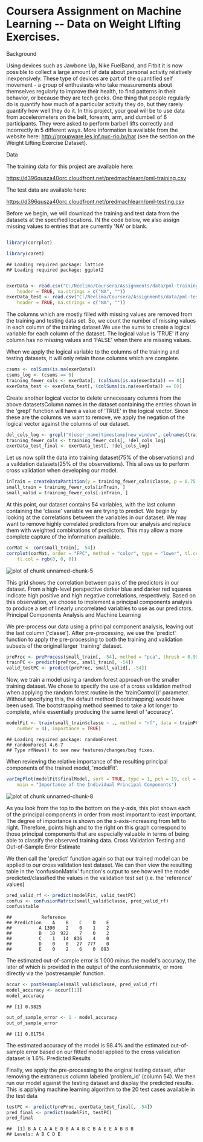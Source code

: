 Coursera Assignment on Machine Learning -- Data on Weight LIfting Exercises.
========================================================
Background

Using devices such as Jawbone Up, Nike FuelBand, and Fitbit it is now possible to collect a large amount of data about personal activity relatively inexpensively. These type of devices are part of the quantified self movement - a group of enthusiasts who take measurements about themselves regularly to improve their health, to find patterns in their behavior, or because they are tech geeks. One thing that people regularly do is quantify how much of a particular activity they do, but they rarely quantify how well they do it. In this project, your goal will be to use data from accelerometers on the belt, forearm, arm, and dumbell of 6 participants. They were asked to perform barbell lifts correctly and incorrectly in 5 different ways. More information is available from the website here: http://groupware.les.inf.puc-rio.br/har (see the section on the Weight Lifting Exercise Dataset). 


Data 

The training data for this project are available here: 

https://d396qusza40orc.cloudfront.net/predmachlearn/pml-training.csv

The test data are available here: 

https://d396qusza40orc.cloudfront.net/predmachlearn/pml-testing.csv

Before we begin, we will download the training and test data from the datasets at the specified locations. IN the code below, we also assign missing values to entries that are currently 'NA' or blank.



```r

library(corrplot)

library(caret)
```

```
## Loading required package: lattice
## Loading required package: ggplot2
```

```r

exerData <- read.csv("C:/Neelima/Coursera/Assignments/data/pml-training.csv", 
    header = TRUE, na.strings = c("NA", ""))
exerData_test <- read.csv("C:/Neelima/Coursera/Assignments/data/pml-testing.csv", 
    header = TRUE, na.strings = c("NA", ""))
```


The columns which are mostly filled with missing values are removed from the training and testing data set. So, we count the number of missing values in each column of the training dataset.We use the sums to create a logical variable for each column of the dataset. The logical value is 'TRUE' if any column has no missing values and 'FALSE' when there are missing values.

When we apply the logical variable to the columns of the training and testing datasets, it will only retain those columns which are complete.


```r
csums <- colSums(is.na(exerData))
csums_log <- (csums == 0)
training_fewer_cols <- exerData[, (colSums(is.na(exerData)) == 0)]
exerData_test <- exerData_test[, (colSums(is.na(exerData)) == 0)]
```

Create another logical vector to delete unnecessary columns from the above datasetsColumn names in the dataset containing the entries shown in the 'grepl' function will have a value of 'TRUE' in the logical vector. Since these are the columns we want to remove, we apply the negation of the logical vector against the columns of our dataset. 

```r
del_cols_log <- grepl("X|user_name|timestamp|new_window", colnames(training_fewer_cols))
training_fewer_cols <- training_fewer_cols[, !del_cols_log]
exerData_test_final <- exerData_test[, !del_cols_log]
```

Let us now split the data into training dataset(75% of the observations)
and a vaildation datasets(25% of the observations). This allows us to perform cross validation when developing our model.

```r
inTrain = createDataPartition(y = training_fewer_cols$classe, p = 0.75, list = FALSE)
small_train = training_fewer_cols[inTrain, ]
small_valid = training_fewer_cols[-inTrain, ]
```

At this point, our dataset contains 54 variables, with the last column containing the 'classe' variable we are trying to predict. We begin by looking at the correlations between the variables in our dataset. We may want to remove highly correlated predictors from our analysis and replace them with weighted combinations of predictors. This may allow a more complete capture of the information available.

```r
corMat <- cor(small_train[, -54])
corrplot(corMat, order = "FPC", method = "color", type = "lower", tl.cex = 0.8, 
    tl.col = rgb(0, 0, 0))
```

![plot of chunk unnamed-chunk-5](figure/unnamed-chunk-5.png) 


This grid shows the correlation between pairs of the predictors in our dataset. From a high-level perspective darker blue and darker red squares indicate high positive and high negative correlations, respectively. Based on this observation, we choose to implement a principal components analysis to produce a set of linearly uncorrelated variables to use as our predictors.
Principal Components Analysis and Machine Learning

We pre-process our data using a principal component analysis, leaving out the last column ('classe'). After pre-processing, we use the 'predict' function to apply the pre-processing to both the training and validation subsets of the original larger 'training' dataset.


```r
preProc <- preProcess(small_train[, -54], method = "pca", thresh = 0.99)
trainPC <- predict(preProc, small_train[, -54])
valid_testPC <- predict(preProc, small_valid[, -54])
```

Now, we train a model using a random forest approach on the smaller training dataset. We chose to specify the use of a cross validation method when applying the random forest routine in the 'trainControl()' parameter. Without specifying this, the default method (bootstrapping) would have been used. The bootstrapping method seemed to take a lot longer to complete, while essentially producing the same level of 'accuracy'.

```r
modelFit <- train(small_train$classe ~ ., method = "rf", data = trainPC, trControl = trainControl(method = "cv", 
    number = 4), importance = TRUE)
```

```
## Loading required package: randomForest
## randomForest 4.6-7
## Type rfNews() to see new features/changes/bug fixes.
```

When reviewing the relative importance of the resulting principal components of the trained model, 'modelFit'.


```r
varImpPlot(modelFit$finalModel, sort = TRUE, type = 1, pch = 19, col = 1, cex = 1, 
    main = "Importance of the Individual Principal Components")
```

![plot of chunk unnamed-chunk-8](figure/unnamed-chunk-8.png) 

As you look from the top to the bottom on the y-axis, this plot shows each of the principal components in order from most important to least important. The degree of importance is shown on the x-axis-increasing from left to right. Therefore, points high and to the right on this graph correspond to those principal components that are especially valuable in terms of being able to classify the observed training data.
Cross Validation Testing and Out-of-Sample Error Estimate

We then call the 'predict' function again so that our trained model can be applied to our cross validation test dataset. We can then view the resulting table in the 'confusionMatrix' function's output to see how well the model predicted/classified the values in the validation test set (i.e. the 'reference' values)

```r
pred_valid_rf <- predict(modelFit, valid_testPC)
confus <- confusionMatrix(small_valid$classe, pred_valid_rf)
confus$table
```

```
##           Reference
## Prediction    A    B    C    D    E
##          A 1390    2    0    1    2
##          B   18  922    7    0    2
##          C    1   14  836    4    0
##          D    0    0   27  777    0
##          E    0    2    6    0  893
```

The estimated out-of-sample error is 1.000 minus the model's accuracy, the later of which is provided in the output of the confusionmatrix, or more directly via the 'postresample' function. 


```r
accur <- postResample(small_valid$classe, pred_valid_rf)
model_accuracy <- accur[[1]]
model_accuracy
```

```
## [1] 0.9825
```



```r
out_of_sample_error <- 1 - model_accuracy
out_of_sample_error
```

```
## [1] 0.01754
```

The estimated accuracy of the model is 98.4% and the estimated out-of-sample error based on our fitted model applied to the cross validation dataset is 1.6%.
Predicted Results

Finally, we apply the pre-processing to the original testing dataset, after removing the extraneous column labeled 'problem_id' (column 54). We then run our model against the testing dataset and display the predicted results.
This is applying machine learning algorithm to the 20 test cases available in the test data

```r
testPC <- predict(preProc, exerData_test_final[, -54])
pred_final <- predict(modelFit, testPC)
pred_final
```

```
##  [1] B A C A A E D B A A B C B A E E A B B B
## Levels: A B C D E
```

